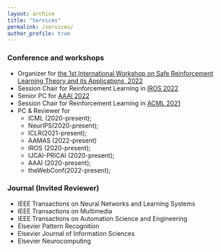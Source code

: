 ```yaml
---
layout: archive
title: "Services"
permalink: /services/
author_profile: true
---
```



### Conference and workshops
* Organizer for [the 1st International Workshop on Safe Reinforcement Learning Theory and its Applications, 2022](https://saferl.online/2022/)
* Session Chair for Reinforcement Learning in [IROS 2022](https://iros2022.org/)
* Senior PC for [AAAI 2022](https://aaai.org/Conferences/AAAI-22/)
* Session Chair for Reinforcement Learning in [ACML 2021](https://www.acml-conf.org/2021/)
* PC & Reviewer for 
    * ICML (2020-present); 
    * NeurIPS(2020-present); 
    * ICLR(2021-present);
    * AAMAS (2022-present)
    * IROS (2020-present);
    * IJCAI-PRICAI (2020-present); 
    * AAAI (2020-present); 
    * theWebConf(2022-present); 
   

### Journal (Invited Reviewer)
* IEEE Transactions on Neural Networks and Learning Systems
* IEEE Transactions on Multimedia
* IEEE Transactions on Automation Science and Engineering
* Elsevier Pattern Recognition
* Elsevier Journal of Information Sciences
* Elsevier Neurocomputing

<!--

Dr. Yali Du is currently a Lecturer (Assistant Professor) in Artificial Intelligencee at [King's College London](https://www.kcl.ac.uk/). 
Prior to joining King's, she was a postdoctoral research fellow at Centre for AI, University College London working with [Prof. Jun Wang](http://www0.cs.ucl.ac.uk/staff/Jun.Wang/). 
She received my PhD degree from University of Technology Sydney in 2019 supervised by [Prof. Dacheng Tao](https://scholar.google.com/citations?user=RwlJNLcAAAAJ&hl=en). 
She is also fortunate to have worked with [Prof. Tong Zhang](http://tongzhang-ml.org/), [Dr. Lei Han](https://leihan.org/) and [Dr. Ji Liu](http://jiliu-ml.org/).   


* International Conference on Machine Learning (ICML) 2020
* International Joint Conference on Artificial Intelligence (IJCAI-PRICAI), 2020
* AAAI Conference on Artificial Intelligence (AAAI), 2020
* International Conference on Data Mining (ICDM), 2017



## Conference (Program Committee and Reviewer)

* International Conference on Machine Learning (ICML) 2020
* International Joint Conference on Artificial Intelligence (IJCAI-PRICAI), 2020
* AAAI Conference on Artificial Intelligence (AAAI), 2020
* International Conference on Data Mining (ICDM), 2017


## Journal (Invited Reviewer)
* IEEE Transactions on Neural Networks and Learning Systems
* IEEE Transactions on Multimedia
* IEEE Transactions on Automation Science and Engineering
* Elsevier Pattern Recognition
* Elsevier Journal of Information Sciences
* Elsevier Neurocomputing

-->